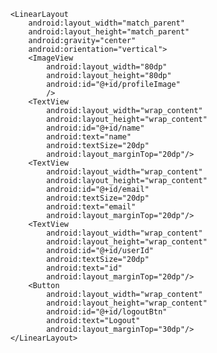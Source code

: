 <?xml version="1.0" encoding="utf-8"?>  
<RelativeLayout xmlns:android="http://schemas.android.com/apk/res/android"  
    xmlns:app="http://schemas.android.com/apk/res-auto"  
    xmlns:tools="http://schemas.android.com/tools"  
    android:layout_width="match_parent"  
    android:layout_height="match_parent"  
    tools:context="example.javatpoint.com.firebasegooglelogin.ProfileActivity">  
  
  
        <LinearLayout  
            android:layout_width="match_parent"  
            android:layout_height="match_parent"  
            android:gravity="center"  
            android:orientation="vertical">  
            <ImageView  
                android:layout_width="80dp"  
                android:layout_height="80dp"  
                android:id="@+id/profileImage"  
                />  
            <TextView  
                android:layout_width="wrap_content"  
                android:layout_height="wrap_content"  
                android:id="@+id/name"  
                android:text="name"  
                android:textSize="20dp"  
                android:layout_marginTop="20dp"/>  
            <TextView  
                android:layout_width="wrap_content"  
                android:layout_height="wrap_content"  
                android:id="@+id/email"  
                android:textSize="20dp"  
                android:text="email"  
                android:layout_marginTop="20dp"/>  
            <TextView  
                android:layout_width="wrap_content"  
                android:layout_height="wrap_content"  
                android:id="@+id/userId"  
                android:textSize="20dp"  
                android:text="id"  
                android:layout_marginTop="20dp"/>  
            <Button  
                android:layout_width="wrap_content"  
                android:layout_height="wrap_content"  
                android:id="@+id/logoutBtn"  
                android:text="Logout"  
                android:layout_marginTop="30dp"/>  
        </LinearLayout>  
</RelativeLayout>  
